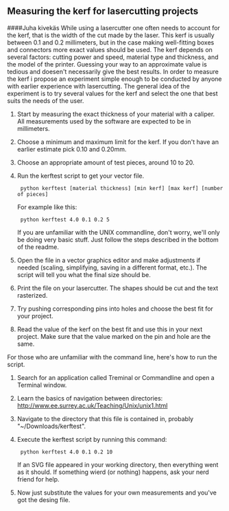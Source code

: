 Measuring the kerf for lasercutting projects
--------------------------------------------
####Juha kivekäs
While using a lasercutter one often needs to account for the kerf, that is 
the width of the cut made by the laser. This kerf is usually between 0.1 and 
0.2 millimeters, but in the case making well-fitting boxes and connectors more 
exact values should be used. The kerf depends on several factors: cutting 
power and speed, material type and thickness, and the model of the printer. 
Guessing your way to an approximate value is tedious and doesen't necessarily 
give the best results. In order to measure the kerf i propose an experiment 
simple enough to be conducted by anyone with earlier experience with 
lasercutting. The general idea of the experiment is to try several values for the kerf 
and select the one that best suits the needs of the user.

1. Start by measuring the exact thickness of your material with a caliper. All measurements used by the software are expected to be in millimeters.

2. Choose a minimum and maximum limit for the kerf. If you don't have an earlier estimate pick 0.10 and 0.20mm.

3. Choose an appropriate amount of test pieces, around 10 to 20.

4. Run the kerftest script to get your vector file.

		python kerftest [material thickness] [min kerf] [max kerf] [number of pieces]
   
   For example like this:

		python kerftest 4.0 0.1 0.2 5

   If you are unfamiliar with the UNIX commandline, don't worry, we'll only be doing very basic stuff. Just follow the steps described in the bottom of the readme.

5. Open the file in a vector graphics editor and make adjustments if needed (scaling, simplifying, saving in a different format, etc.). The script will tell you what the final size should be.

6. Print the file on your lasercutter. The shapes should be cut and the text rasterized.

7. Try pushing corresponding pins into holes and choose the best fit for your project.

8. Read the value of the kerf on the best fit and use this in your next project. Make sure that the value marked on the pin and hole are the same.   

For those who are unfamiliar with the command line, here's how to run the script.


1. Search for an application called Treminal or Commandline and open a Terminal window.

2. Learn the basics of navigation between directories: http://www.ee.surrey.ac.uk/Teaching/Unix/unix1.html

3. Navigate to the directory that this file is contained in, probably "~/Downloads/kerftest".

4. Execute the kerftest script by running this command:

		python kerftest 4.0 0.1 0.2 10

   If an SVG file appeared in your working directory, then everything went as it should. If something wierd (or nothing) happens, ask your nerd friend for help.

5. Now just substitute the values for your own measurements and you've got the desing file.
